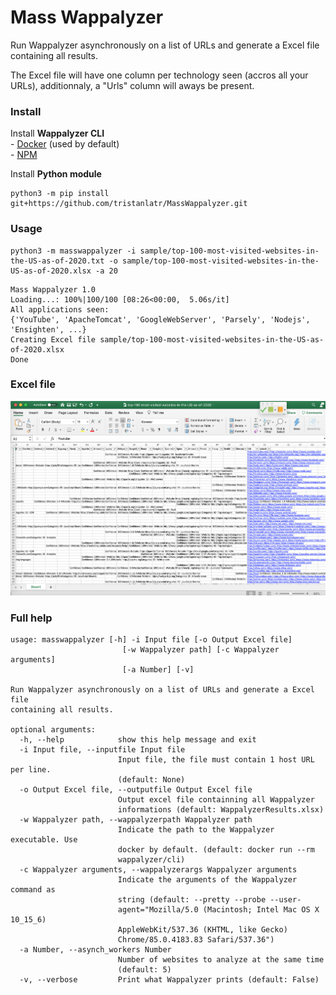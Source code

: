 # Mass Wappalyzer

Run Wappalyzer asynchronously on a list of URLs and generate a Excel file containing all results.   

The Excel file will have one column per technology seen (accros all your URLs), additionnaly, a "Urls" column will aways be present.  

### Install

Install **Wappalyzer CLI**   
    - [Docker](https://hub.docker.com/r/wappalyzer/cli/) (used by default)  
    - [NPM](https://www.npmjs.com/package/wappalyzer)  

Install **Python module**  

    python3 -m pip install git+https://github.com/tristanlatr/MassWappalyzer.git


### Usage

    python3 -m masswappalyzer -i sample/top-100-most-visited-websites-in-the-US-as-of-2020.txt -o sample/top-100-most-visited-websites-in-the-US-as-of-2020.xlsx -a 20

```
Mass Wappalyzer 1.0
Loading...: 100%|100/100 [08:26<00:00,  5.06s/it]
All applications seen: 
{'YouTube', 'ApacheTomcat', 'GoogleWebServer', 'Parsely', 'Nodejs', 'Ensighten', ...}
Creating Excel file sample/top-100-most-visited-websites-in-the-US-as-of-2020.xlsx
Done
```

### Excel file

![Excel file](/sample/top-100-most-visited-websites-in-the-US-as-of-2020.png "Excel file")

### Full help

```
usage: masswappalyzer [-h] -i Input file [-o Output Excel file]
                         [-w Wappalyzer path] [-c Wappalyzer arguments]
                         [-a Number] [-v]

Run Wappalyzer asynchronously on a list of URLs and generate a Excel file
containing all results.

optional arguments:
  -h, --help            show this help message and exit
  -i Input file, --inputfile Input file
                        Input file, the file must contain 1 host URL per line.
                        (default: None)
  -o Output Excel file, --outputfile Output Excel file
                        Output excel file containning all Wappalyzer
                        informations (default: WappalyzerResults.xlsx)
  -w Wappalyzer path, --wappalyzerpath Wappalyzer path
                        Indicate the path to the Wappalyzer executable. Use
                        docker by default. (default: docker run --rm
                        wappalyzer/cli)
  -c Wappalyzer arguments, --wappalyzerargs Wappalyzer arguments
                        Indicate the arguments of the Wappalyzer command as
                        string (default: --pretty --probe --user-
                        agent="Mozilla/5.0 (Macintosh; Intel Mac OS X 10_15_6)
                        AppleWebKit/537.36 (KHTML, like Gecko)
                        Chrome/85.0.4183.83 Safari/537.36")
  -a Number, --asynch_workers Number
                        Number of websites to analyze at the same time
                        (default: 5)
  -v, --verbose         Print what Wappalyzer prints (default: False)
```
